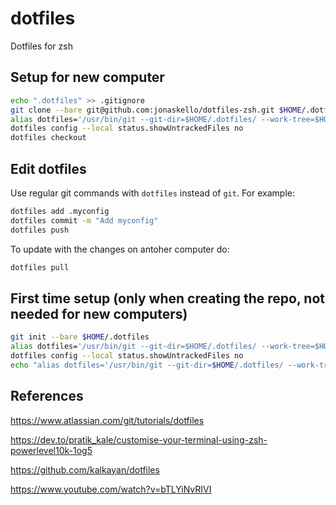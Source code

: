 # dotfiles
Dotfiles for zsh

## Setup for new computer

```zsh
echo ".dotfiles" >> .gitignore
git clone --bare git@github.com:jonaskello/dotfiles-zsh.git $HOME/.dotfiles
alias dotfiles='/usr/bin/git --git-dir=$HOME/.dotfiles/ --work-tree=$HOME'
dotfiles config --local status.showUntrackedFiles no
dotfiles checkout
```

## Edit dotfiles

Use regular git commands with `dotfiles` instead of `git`. For example:

```zsh
dotfiles add .myconfig
dotfiles commit -m "Add myconfig"
dotfiles push
```

To update with the changes on antoher computer do:

```zsh
dotfiles pull
```

## First time setup (only when creating the repo, not needed for new computers)

```zsh
git init --bare $HOME/.dotfiles
alias dotfiles='/usr/bin/git --git-dir=$HOME/.dotfiles/ --work-tree=$HOME'
dotfiles config --local status.showUntrackedFiles no
echo "alias dotfiles='/usr/bin/git --git-dir=$HOME/.dotfiles/ --work-tree=$HOME'" >> $HOME/.bashrc
```

## References

https://www.atlassian.com/git/tutorials/dotfiles

https://dev.to/pratik_kale/customise-your-terminal-using-zsh-powerlevel10k-1og5

https://github.com/kalkayan/dotfiles

https://www.youtube.com/watch?v=bTLYiNvRIVI
